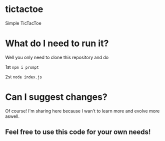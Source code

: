# tictactoe
Simple TicTacToe

# What do I need to run it?
Well you only need to clone this repository and do

1st `npm i prompt`

2st `node index.js`

# Can I suggest changes?
Of course! I'm sharing here because I wan't to learn more and evolve more aswell.

## Feel free to use this code for your own needs!
